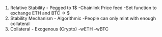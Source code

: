1. Relative Stability - Pegged to 1$
    -Chainlink Price feed
    -Set function to exchange ETH and BTC -> $
2. Stability Mechanism - Algorithmic
    -People can only mint with enough collateral
3. Collateral - Exogenous (Crypto)
    -wETH
    -wBTC